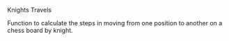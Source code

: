 Knights Travels


Function to calculate the steps in moving from one position to another on a chess board by knight.
